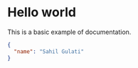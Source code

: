 # Hello world

This is a basic example of documentation.

```json
{
  "name": "Sahil Gulati"
}

```
